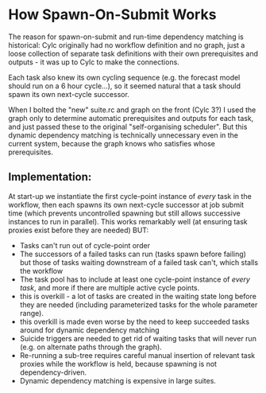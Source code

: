 # How Spawn-On-Submit Works

The reason for spawn-on-submit and run-time dependency matching is historical:
Cylc originally had no workflow definition and no graph, just a loose
collection of separate task definitions with their own prerequisites and
outputs - it was up to Cylc to make the connections.

Each task also knew its own cycling sequence (e.g. the forecast model should
run on a 6 hour cycle...), so it seemed natural that a task should spawn its
own next-cycle successor.

When I bolted the "new" suite.rc and graph on the front (Cylc 3?) I used the
graph only to determine automatic prerequisites and outputs for each task, and
just passed these to the original "self-organising scheduler". But this dynamic
dependency matching is technically unnecessary even in the current system,
because the graph knows who satisfies whose prerequisites. 

## Implementation:

At start-up we instantiate the first cycle-point instance of *every* task in
the workflow, then each spawns its own next-cycle successor at job submit time
(which prevents uncontrolled spawning but still allows successive instances to
run in parallel). This works remarkably well (at ensuring task proxies exist
before they are needed) BUT:
- Tasks can't run out of cycle-point order
- The successors of a failed tasks can run (tasks spawn before failing) but
  those of tasks waiting downstream of a failed task can't, which stalls the
  workflow
- The task pool has to include at least one cycle-point instance of *every
  task*, and more if there are multiple active cycle points.
 - this is overkill - a lot of tasks are created in the waiting state long
   before they are needed (including parameterized tasks for the whole
   parameter range).
 - this overkill is made even worse by the need to keep succeeded tasks around
   for dynamic dependency matching
- Suicide triggers are needed to get rid of waiting tasks that will never run
  (e.g. on alternate paths through the graph).
- Re-running a sub-tree requires careful manual insertion of relevant task
  proxies while the workflow is held, because spawning is not
  dependency-driven.
- Dynamic dependency matching is expensive in large suites.

